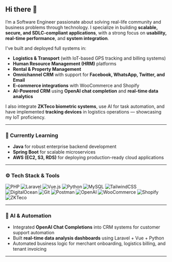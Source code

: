 ## Hi there 👋

I’m a Software Engineer passionate about solving real-life community and business problems through technology. I specialize in building **scalable, secure, and SDLC-compliant applications**, with a strong focus on **usability, real-time performance**, and **system integration**.

I've built and deployed full systems in:
- **Logistics & Transport** (with IoT-based GPS tracking and billing systems)
- **Human Resource Management (HRM)** platforms
- **Rental & Property Management**
- **Omnichannel CRM** with support for **Facebook, WhatsApp, Twitter, and Email**
- **E-commerce integrations** with WooCommerce and Shopify
- **AI-Powered CRM** using **OpenAI chat completion** and **real-time data analytics**

I also integrate **ZKTeco biometric systems**, use AI for task automation, and have implemented **tracking devices** in logistics operations — showcasing my IoT proficiency.

---

### 🎯 Currently Learning
- **Java** for robust enterprise backend development  
- **Spring Boot** for scalable microservices  
- **AWS (EC2, S3, RDS)** for deploying production-ready cloud applications  

---

### ⚙️ Tech Stack & Tools

![PHP](https://img.shields.io/badge/PHP-777BB4?style=for-the-badge&logo=php&logoColor=white)
![Laravel](https://img.shields.io/badge/Laravel-FF2D20?style=for-the-badge&logo=laravel&logoColor=white)
![Vue.js](https://img.shields.io/badge/Vue.js-35495E?style=for-the-badge&logo=vue.js&logoColor=4FC08D)
![Python](https://img.shields.io/badge/Python-3776AB?style=for-the-badge&logo=python&logoColor=white)
![MySQL](https://img.shields.io/badge/MySQL-4479A1?style=for-the-badge&logo=mysql&logoColor=white)
![TailwindCSS](https://img.shields.io/badge/Tailwind_CSS-06B6D4?style=for-the-badge&logo=tailwind-css&logoColor=white)
![DigitalOcean](https://img.shields.io/badge/DigitalOcean-0080FF?style=for-the-badge&logo=digitalocean&logoColor=white)
![Git](https://img.shields.io/badge/Git-F05032?style=for-the-badge&logo=git&logoColor=white)
![Postman](https://img.shields.io/badge/Postman-FF6C37?style=for-the-badge&logo=postman&logoColor=white)
![OpenAI](https://img.shields.io/badge/OpenAI-412991?style=for-the-badge&logo=openai&logoColor=white)
![WooCommerce](https://img.shields.io/badge/WooCommerce-96588a?style=for-the-badge&logo=woocommerce&logoColor=white)
![Shopify](https://img.shields.io/badge/Shopify-7AB55C?style=for-the-badge&logo=shopify&logoColor=white)
![ZKTeco](https://img.shields.io/badge/ZKTeco-009c3c?style=for-the-badge&logo=raspberrypi&logoColor=white)

---

### 🧠 AI & Automation
- Integrated **OpenAI Chat Completions** into CRM systems for customer support automation  
- Built **real-time data analysis dashboards** using Laravel + Vue + Python  
- Automated business logic for merchant onboarding, logistics billing, and tenant invoicing  

---

